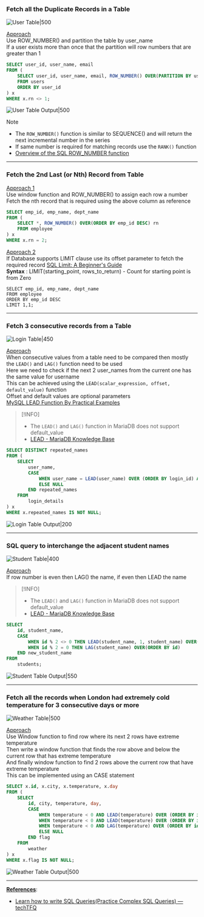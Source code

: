 ### Fetch all the Duplicate Records in a Table

![User Table|500](../images/user_table.png)

<u>Approach</u>  
Use ROW_NUMBER() and partition the table by user_name  
If a user exists more than once that the partition will row numbers that are greater than 1

````sql
SELECT user_id, user_name, email
FROM (
	SELECT user_id, user_name, email, ROW_NUMBER() OVER(PARTITION BY user_name ORDER BY user_name) rn
	FROM users
	ORDER BY user_id
) x
WHERE x.rn <> 1;
````

![User Table Output|500](../images/user_table_output.png)

 > [!NOTE]
 > * The `ROW_NUMBER()` function is similar to SEQUENCE() and will return the next incremental number in the series
 > * If same number is required for matching records use the `RANK()` function
 > * [Overview of the SQL ROW_NUMBER function](https://www.sqlshack.com/overview-of-the-sql-row-number-function/)

---

### Fetch the 2nd Last (or Nth) Record from Table

<u>Approach 1</u>  
Use window function and ROW_NUMBER() to assign each row a number  
Fetch the nth record that is required using the above column as reference

````sql
SELECT emp_id, emp_name, dept_name
FROM (
	SELECT *, ROW_NUMBER() OVER(ORDER BY emp_id DESC) rn
	FROM employee
) x
WHERE x.rn = 2;
````

<u>Approach 2</u>  
If Database supports LIMIT clause use its offset parameter to fetch the required record
[SQL Limit: A Beginner's Guide](https://careerkarma.com/blog/sql-limit/)  
**Syntax** : LIMIT(starting_point, rows_to_return) - Count for starting point is from Zero

````
SELECT emp_id, emp_name, dept_name
FROM employee
ORDER BY emp_id DESC
LIMIT 1,1;
````

---

### Fetch 3 consecutive records from a Table

![Login Table|450](../images/login_table.png)

<u>Approach</u>  
When consecutive values from a table need to be compared then mostly the `LEAD()` and `LAG()` function need to be used  
Here we need to check if the next 2 user_names from the current one has the same value for username  
This can be achieved using the `LEAD(scalar_expression, offset, default_value)` function  
Offset and default values are optional parameters  
[MySQL LEAD Function By Practical Examples](https://www.mysqltutorial.org/mysql-window-functions/mysql-lead-function/)

 > [!INFO]
 > * The `LEAD()` and `LAG()` function in MariaDB does not support default_value
 > * [LEAD - MariaDB Knowledge Base](https://mariadb.com/kb/en/lead/)

````sql
SELECT DISTINCT repeated_names
FROM (
	SELECT 
		user_name,
		CASE 
			WHEN user_name = LEAD(user_name) OVER (ORDER BY login_id) AND user_name = LEAD(user_name, 2) OVER (ORDER BY login_id) THEN user_name
			ELSE NULL 
		END repeated_names
	FROM 
		login_details
) x
WHERE x.repeated_names IS NOT NULL;
````

![Login Table Output|200](../images/login_table_output.png)

---

### SQL query to interchange the adjacent student names

![Student Table|400](../images/student_table.png)

<u>Approach</u>  
If row number is even then LAG() the name, if even then LEAD the name

 > [!INFO]
 > * The `LEAD()` and `LAG()` function in MariaDB does not support default_value
 > * [LEAD - MariaDB Knowledge Base](https://mariadb.com/kb/en/lead/)

````sql
SELECT
	id, student_name,
	CASE 
		WHEN id % 2 <> 0 THEN LEAD(student_name, 1, student_name) OVER(ORDER BY id)
		WHEN id % 2 = 0 THEN LAG(student_name) OVER(ORDER BY id)
	END new_student_name
FROM
	students;
````

![Student Table Output|550](../images/student_table_output.png)

---

### Fetch all the records when London had extremely cold temperature for 3 consecutive days or more

![Weather Table|500](../images/weather_table.png)

<u>Approach</u>  
Use Window function to find row where its next 2 rows have extreme temperature  
Then write a window function that finds the row above and below the current row that has extreme temperature  
And finally window function to find 2 rows above the current row that have extreme temperature  
This can be implemented using an CASE statement

````sql
SELECT x.id, x.city, x.temperature, x.day
FROM (
	SELECT 
		id, city, temperature, day,
		CASE 
			WHEN temperature < 0 AND LEAD(temperature) OVER (ORDER BY id) < 0 AND LEAD(temperature, 2) OVER (ORDER BY id) < 0 THEN "Y"
			WHEN temperature < 0 AND LEAD(temperature) OVER (ORDER BY id) < 0 AND LAG(temperature) OVER (ORDER BY id) < 0 THEN "Y"
			WHEN temperature < 0 AND LAG(temperature) OVER (ORDER BY id) < 0 AND LAG(temperature, 2) OVER (ORDER BY id) < 0 THEN "Y"
			ELSE NULL
		END flag
	FROM
		weather
) x
WHERE x.flag IS NOT NULL;
````

![Weather Table Output|500](../images/weather_table_output.png)

---

**<u>References</u>**:

* [Learn how to write SQL Queries(Practice Complex SQL Queries) — techTFQ](https://techtfq.com/blog/learn-how-to-write-sql-queries-practice-complex-sql-queries)
